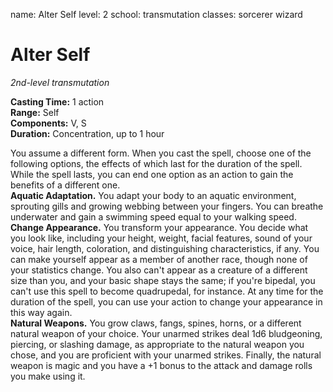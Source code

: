 name: Alter Self
level: 2
school: transmutation
classes: sorcerer
         wizard

# Alter Self 
_2nd-level transmutation_ 

**Casting Time:** 1 action    
**Range:** Self    
**Components:** V, S    
**Duration:** Concentration, up to 1 hour  

You assume a different form. When you cast the spell, choose one of the following options, the effects of which last for the duration of the spell. While the spell lasts, you can end one option as an action to gain the benefits of a different one.    
**Aquatic Adaptation.** You adapt your body to an aquatic environment, sprouting gills and growing webbing between your fingers. You can breathe underwater and gain a swimming speed equal to your walking speed.    
**Change Appearance.** You transform your appearance. You decide what you look like, including your height, weight, facial features, sound of your voice, hair length, coloration, and distinguishing characteristics, if any. You can make yourself appear as a member of another race, though none of your statistics change. You also can't appear as a creature of a different size than you, and your basic shape stays the same; if you're bipedal, you can't use this spell to become quadrupedal, for instance. At any time for the duration of the spell, you can use your action to change your appearance in this way again.    
**Natural Weapons.** You grow claws, fangs, spines, horns, or a different natural weapon of your choice. Your unarmed strikes deal 1d6 bludgeoning, piercing, or slashing damage, as appropriate to the natural weapon you chose, and you are proficient with your unarmed strikes. Finally, the natural weapon is magic and you have a +1 bonus to the attack and damage rolls you make using it.